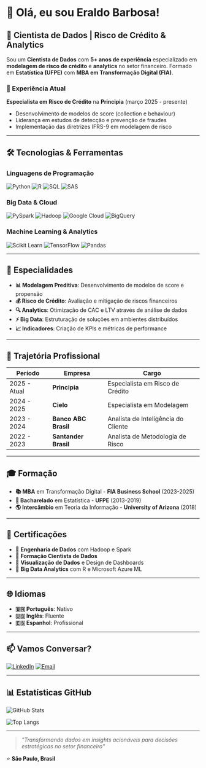 # 👋 Olá, eu sou Eraldo Barbosa!

## 🚀 Cientista de Dados | Risco de Crédito & Analytics

Sou um **Cientista de Dados** com **5+ anos de experiência** especializado em **modelagem de risco de crédito** e **analytics** no setor financeiro. Formado em **Estatística (UFPE)** com **MBA em Transformação Digital (FIA)**.

### 💼 Experiência Atual
**Especialista em Risco de Crédito** na **Principia** (março 2025 - presente)
- Desenvolvimento de modelos de score (collection e behaviour)
- Liderança em estudos de detecção e prevenção de fraudes
- Implementação das diretrizes IFRS-9 em modelagem de risco

---

## 🛠️ Tecnologias & Ferramentas

### **Linguagens de Programação**
![Python](https://img.shields.io/badge/-Python-3776AB?style=flat-square&logo=Python&logoColor=white)
![R](https://img.shields.io/badge/-R-276DC3?style=flat-square&logo=r&logoColor=white)
![SQL](https://img.shields.io/badge/-SQL-4479A1?style=flat-square&logo=mysql&logoColor=white)
![SAS](https://img.shields.io/badge/-SAS-1f425f?style=flat-square&logo=sas&logoColor=white)

### **Big Data & Cloud**
![PySpark](https://img.shields.io/badge/-PySpark-E25A1C?style=flat-square&logo=apache-spark&logoColor=white)
![Hadoop](https://img.shields.io/badge/-Hadoop-66CCFF?style=flat-square&logo=apache-hadoop&logoColor=black)
![Google Cloud](https://img.shields.io/badge/-Google%20Cloud-4285F4?style=flat-square&logo=google-cloud&logoColor=white)
![BigQuery](https://img.shields.io/badge/-BigQuery-4285F4?style=flat-square&logo=google-cloud&logoColor=white)

### **Machine Learning & Analytics**
![Scikit Learn](https://img.shields.io/badge/-Scikit%20Learn-F7931E?style=flat-square&logo=scikit-learn&logoColor=white)
![TensorFlow](https://img.shields.io/badge/-TensorFlow-FF6F00?style=flat-square&logo=tensorflow&logoColor=white)
![Pandas](https://img.shields.io/badge/-Pandas-150458?style=flat-square&logo=pandas&logoColor=white)

---

## 🎯 Especialidades

- **📊 Modelagem Preditiva**: Desenvolvimento de modelos de score e propensão
- **💰 Risco de Crédito**: Avaliação e mitigação de riscos financeiros
- **🔍 Analytics**: Otimização de CAC e LTV através de análise de dados
- **⚡ Big Data**: Estruturação de soluções em ambientes distribuídos
- **📈 Indicadores**: Criação de KPIs e métricas de performance

---

## 🏢 Trajetória Profissional

| Período | Empresa | Cargo |
|---------|---------|-------|
| 2025 - Atual | **Principia** | Especialista em Risco de Crédito |
| 2024 - 2025 | **Cielo** | Especialista em Modelagem |
| 2023 - 2024 | **Banco ABC Brasil** | Analista de Inteligência do Cliente |
| 2022 - 2023 | **Santander Brasil** | Analista de Metodologia de Risco |

---

## 🎓 Formação

- **📚 MBA** em Transformação Digital - **FIA Business School** (2023-2025)
- **🎯 Bacharelado** em Estatística - **UFPE** (2013-2019)
- **🌎 Intercâmbio** em Teoria da Informação - **University of Arizona** (2018)

---

## 📜 Certificações

- 🏅 **Engenharia de Dados** com Hadoop e Spark
- 🏅 **Formação Cientista de Dados**
- 🏅 **Visualização de Dados** e Design de Dashboards
- 🏅 **Big Data Analytics** com R e Microsoft Azure ML

---

## 🌐 Idiomas

- **🇧🇷 Português**: Nativo
- **🇺🇸 Inglês**: Fluente
- **🇪🇸 Espanhol**: Profissional

---

## 📫 Vamos Conversar?

[![LinkedIn](https://img.shields.io/badge/-LinkedIn-0077B5?style=flat-square&logo=linkedin&logoColor=white)](https://www.linkedin.com/in/dosanjosfilho)
[![Email](https://img.shields.io/badge/-Email-D14836?style=flat-square&logo=gmail&logoColor=white)](mailto:eraldofilho94@gmail.com)

---

## 📊 Estatísticas GitHub

![GitHub Stats](https://github-readme-stats-black-omega-56.vercel.app/api?username=dosanjosfilho&show_icons=true&theme=radical)

![Top Langs](https://github-readme-stats-black-omega-56.vercel.app//api/top-langs/?username=dosanjosfilho&layout=compact&theme=radical)

---

> *"Transformando dados em insights acionáveis para decisões estratégicas no setor financeiro"*

⭐️ **São Paulo, Brasil**
